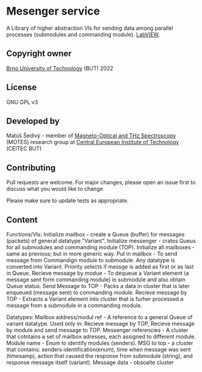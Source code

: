# Mesenger service
A Library of higher abstraction VIs for sending data among parallel processes (submodules and commanding module). [LabVIEW](https://www.ni.com/cs-cz/shop/software/products/labview.html).

## Copyright owner
[Brno University of Technology](https://www.vut.cz/en/) (BUT) 2022

## License
GNU GPL v3

## Developed by
Matúš Šedivý - member of [Magneto-Optical and THz Spectroscopy](https://spectroscopy.ceitec.cz/) (MOTES) research group at [Central European Institute of Technology](https://www.ceitec.cz/) (CEITEC BUT)

## Contributing
Pull requests are welcome. For major changes, please open an issue first to discuss what you would like to change.

Please make sure to update tests as appropriate.

## Content

Functions/VIs:
Initialize mailbox - create a Queue (buffer) for messages (packets) of general datatype "Variant".
Initialize messenger - crates Queus for all submodules and commanding module (TOP).
Initialize all mailboxes - same as previous; but in more generic way.
Put in mailbox - To send message from Commandign module to submodule. Any datatype is converted into Variant. Priority selects if messge is added as first or as last in Queue.
Recieve message by modue - To dequeue a Variant element (a message sent form commanding module) in submodule and also obtain Queue status.
Send Message to TOP - Packs a data in cluster that is later enqueued (message sent) to commanding module.
Recieve message by TOP - Extracts a Variant element into cluster that is furher processed a message from a submodule in a commanding module.

Datatypes:
Mailbox address/modul ref - A reference to a general Queue of variant datatype. Used only in: Recieve message by TOP, Recieve message by module and send message to TOP.
Messenger referencies - A cluster that cotntains a set of mailbox adresses, each assigned to different module.
Module name - Enum to identify modules (senders).
MSG to top - a cluster that contains: senders identification(enum), time when message was sent (timesamp), action that caused the response from submodule (string), and response message itself (variant).
Message data - obsoalte cluster